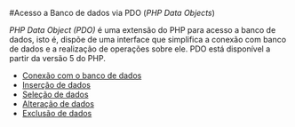#Acesso a Banco de dados via PDO (*PHP Data Objects*)

*PHP Data Object (PDO)* é uma extensão do PHP para acesso a banco de dados, isto é, dispõe de uma interface que simplifica a conexão com banco de dados e a realização de operações sobre ele. PDO está disponível a partir da versão 5 do PHP.

* [Conexão com o banco de dados](conexao.md)
* [Inserção de dados](insere-dados.md)
* [Seleção de dados](recupera-dados.md)
* [Alteração de dados](altera-dados.md)
* [Exclusão de dados](exclui-dados.md)













